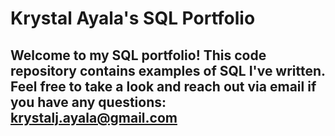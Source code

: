 # Krystal Ayala's SQL Portfolio
## Welcome to my SQL portfolio! This code repository contains examples of SQL I've written. Feel free to take a look and reach out via email if you have any questions: krystalj.ayala@gmail.com
